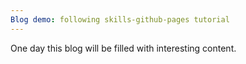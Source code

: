 ```yaml
---
Blog demo: following skills-github-pages tutorial
---
```


One day this blog will be filled with interesting content.
